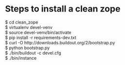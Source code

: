 <h1>Steps to install a clean zope </h1>
$ cd clean_zope<br>
$ virtualenv devel-venv<br>
$ source devel-venv/bin/activate<br>
$ pip install -r requirements-dev.txt<br>
$ curl -O http://downloads.buildout.org/2/bootstrap.py<br>
$ python bootstrap.py<br>
$ ./bin/buildout -c devel.cfg<br>
$ ./bin/instance<br>
